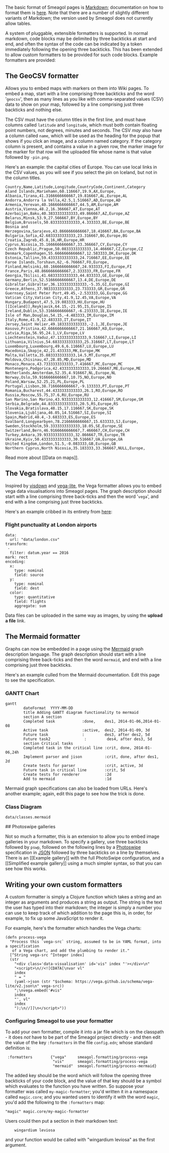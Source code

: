 The basic format of Smeagol pages is [Markdown](https://daringfireball.net/projects/markdown/); documentation on how to format them is [here](https://daringfireball.net/projects/markdown/syntax). Note that there are a number of slightly different variants of Markdown; the version used by Smeagol does not currently allow tables.

A system of pluggable, extensible formatters is supported. In normal markdown, code blocks may be delimited by three backticks at start and end, and often the syntax of the code can be indicated by a token immediately following the opening three backticks. This has been extended to allow custom formatters to be provided for such code blocks. Example formatters are provided:

## The GeoCSV formatter

Allows you to embed maps with markers on them into Wiki pages. To embed a map, start with a line comprising three backticks and the word '`geocsv`', then as many lines as you like with comma-separated values (CSV) data to show on your map, followed by a line comprising just three backticks and nothing else.

The CSV must have the column titles in the first line, and must have columns called `latitude` and `longitude`, which must both contain floating point numbers, not degrees, minutes and seconds. The CSV *may* also have a column called `name`, which will be used as the heading for the popup that shows if you click an image, and a column named category. If the category column is present, and contains a value in a given row, the marker image for the marker for that row will the uploaded file whose name is that value followed by `-pin.png`.

Here's an example: the capital cities of Europe. You can use local links in the CSV values, as you will see if you select the pin on Iceland, but not in the column titles.

```geocsv
Country,Name,Latitude,Longitude,CountryCode,Continent,Category
Aland Islands,Mariehamn,60.116667,19.9,AX,Europe,
Albania,Tirana,41.3166666666667,19.816667,AL,Europe,AL
Andorra,Andorra la Vella,42.5,1.516667,AD,Europe,AD
Armenia,Yerevan,40.1666666666667,44.5,AM,Europe,AM
Austria,Vienna,48.2,16.366667,AT,Europe,AT
Azerbaijan,Baku,40.3833333333333,49.866667,AZ,Europe,AZ
Belarus,Minsk,53.9,27.566667,BY,Europe,BY
Belgium,Brussels,50.8333333333333,4.333333,BE,Europe,BE
Bosnia and Herzegovina,Sarajevo,43.8666666666667,18.416667,BA,Europe,BA
Bulgaria,Sofia,42.6833333333333,23.316667,BG,Europe,BG
Croatia,Zagreb,45.8,16,HR,Europe,HR
Cyprus,Nicosia,35.1666666666667,33.366667,CY,Europe,CY
Czech Republic,Prague,50.0833333333333,14.466667,CZ,Europe,CZ
Denmark,Copenhagen,55.6666666666667,12.583333,DK,Europe,DK
Estonia,Tallinn,59.4333333333333,24.716667,EE,Europe,EE
Faroe Islands,Torshavn,62,-6.766667,FO,Europe,
Finland,Helsinki,60.1666666666667,24.933333,FI,Europe,FI
France,Paris,48.8666666666667,2.333333,FR,Europe,FR
Georgia,Tbilisi,41.6833333333333,44.833333,GE,Europe,GE
Germany,Berlin,52.5166666666667,13.4,DE,Europe,DE
Gibraltar,Gibraltar,36.1333333333333,-5.35,GI,Europe,GI
Greece,Athens,37.9833333333333,23.733333,GR,Europe,GR
Guernsey,Saint Peter Port,49.45,-2.533333,GG,Europe,GG
Vatican City,Vatican City,41.9,12.45,VA,Europe,VA
Hungary,Budapest,47.5,19.083333,HU,Europe,HU
[[Iceland]],Reykjavik,64.15,-21.95,IS,Europe,IS
Ireland,Dublin,53.3166666666667,-6.233333,IE,Europe,IE
Isle of Man,Douglas,54.15,-4.483333,IM,Europe,IM
Italy,Rome,41.9,12.483333,IT,Europe,IT
Jersey,Saint Helier,49.1833333333333,-2.1,JE,Europe,JE
Kosovo,Pristina,42.6666666666667,21.166667,KO,Europe,
Latvia,Riga,56.95,24.1,LV,Europe,LV
Liechtenstein,Vaduz,47.1333333333333,9.516667,LI,Europe,LI
Lithuania,Vilnius,54.6833333333333,25.316667,LT,Europe,LT
Luxembourg,Luxembourg,49.6,6.116667,LU,Europe,LU
Macedonia,Skopje,42,21.433333,MK,Europe,MK
Malta,Valletta,35.8833333333333,14.5,MT,Europe,MT
Moldova,Chisinau,47,28.85,MD,Europe,MD
Monaco,Monaco,43.7333333333333,7.416667,MC,Europe,MC
Montenegro,Podgorica,42.4333333333333,19.266667,ME,Europe,ME
Netherlands,Amsterdam,52.35,4.916667,NL,Europe,NL
Norway,Oslo,59.9166666666667,10.75,NO,Europe,NO
Poland,Warsaw,52.25,21,PL,Europe,PL
Portugal,Lisbon,38.7166666666667,-9.133333,PT,Europe,PT
Romania,Bucharest,44.4333333333333,26.1,RO,Europe,RO
Russia,Moscow,55.75,37.6,RU,Europe,RU
San Marino,San Marino,43.9333333333333,12.416667,SM,Europe,SM
Serbia,Belgrade,44.8333333333333,20.5,RS,Europe,RS
Slovakia,Bratislava,48.15,17.116667,SK,Europe,SK
Slovenia,Ljubljana,46.05,14.516667,SI,Europe,SI
Spain,Madrid,40.4,-3.683333,ES,Europe,ES
Svalbard,Longyearbyen,78.2166666666667,15.633333,SJ,Europe,
Sweden,Stockholm,59.3333333333333,18.05,SE,Europe,SE
Switzerland,Bern,46.9166666666667,7.466667,CH,Europe,CH
Turkey,Ankara,39.9333333333333,32.866667,TR,Europe,TR
Ukraine,Kyiv,50.4333333333333,30.516667,UA,Europe,UA
United Kingdom,London,51.5,-0.083333,GB,Europe,GB
Northern Cyprus,North Nicosia,35.183333,33.366667,NULL,Europe,

```

Read more about [[Data on maps]].

## The Vega formatter

Inspired by [visdown](https://visdown.com/) and [vega-lite](https://vega.github.io/vega-lite/docs/), the Vega formatter allows you to embed vega data visualisations into Smeagol pages. The graph description should start with a line comprising three back-ticks and then the word '`vega`', and end with a line comprising just three backticks.

Here's an example cribbed in its entirety from [here](http://visdown.amitkaps.com/london):

### Flight punctuality at London airports

```vega
data:
  url: "data/london.csv"
transform:
 -
  filter: datum.year == 2016
mark: rect
encoding:
  x:
    type: nominal
    field: source
  y:
    type: nominal
    field: dest
  color:
    type: quantitative
    field: flights
    aggregate: sum
```

Data files can be uploaded in the same way as images, by using the **upload a file** link.

## The Mermaid formatter

Graphs can now be embedded in a page using the [Mermaid](https://mermaid-js.github.io/mermaid/#/) graph description language. The graph description should start with a line comprising three back-ticks and then the word `mermaid`, and end with a line comprising just three backticks.

Here's an example culled from the Mermaid documentation. Edit this page to see the specification.

### GANTT Chart

```mermaid
gantt
        dateFormat  YYYY-MM-DD
        title Adding GANTT diagram functionality to mermaid
        section A section
        Completed task            :done,    des1, 2014-01-06,2014-01-08
        Active task               :active,  des2, 2014-01-09, 3d
        Future task               :         des3, after des2, 5d
        Future task2               :         des4, after des3, 5d
        section Critical tasks
        Completed task in the critical line :crit, done, 2014-01-06,24h
        Implement parser and jison          :crit, done, after des1, 2d
        Create tests for parser             :crit, active, 3d
        Future task in critical line        :crit, 5d
        Create tests for renderer           :2d
        Add to mermaid                      :1d
```

Mermaid graph specifications can also be loaded from URLs. Here's another example; again, edit this page to see how the trick is done.

### Class Diagram

```mermaid
data/classes.mermaid
```

## Photoswipe galleries

Not so much a formatter, this is an extension to allow you to embed image galleries in your markdown. To specify a gallery, use three backticks followed by `pswp`, followed on the following lines by a [Photoswipe](https://photoswipe.com/documentation/getting-started.html) specification in [JSON](https://www.json.org/json-en.html)
followed by three backticks on a line by themselves. There is an [[Example gallery]] with the full PhotoSwipe configuration, and a [[Simplified example gallery]] using a much simpler syntax, so that you can see how this works.

## Writing your own custom formatters

A custom formatter is simply a Clojure function which takes a string and an integer as arguments and produces a string as output. The string is the text the user has typed into their markdown; the integer is simply a number you can use to keep track of which addition to the page this is, in order, for example, to fix up some JavaScript to render it.

For example, here's the formatter which handles the Vega charts:

    (defn process-vega
      "Process this `vega-src` string, assumed to be in YAML format, into a specification
       of a Vega chart, and add the plumbing to render it."
      [^String vega-src ^Integer index]
      (str
        "<div class='data-visualisation' id='vis" index "'></div>\n"
        "<script>\n//<![CDATA[\nvar vl"
        index
        " = "
        (yaml->json (str "$schema: https://vega.github.io/schema/vega-lite/v2.json\n" vega-src))
        ";\nvega.embed('#vis"
        index
        "', vl"
        index
        ");\n//]]\n</script>"))

### Configuring Smeagol to use your formatter

To add your own formatter, compile it into a jar file which is on the classpath - it does *not* have to be part of the Smeagol project directly - and then edit the value of the key `:formatters` in the file `config.edn`; whose standard definition is:

     :formatters        {"vega"     smeagol.formatting/process-vega
                         "vis"      smeagol.formatting/process-vega
                         "mermaid"  smeagol.formatting/process-mermaid}

The added key should be the word which will follow the opening three backticks of your code block, and the value of that key should be a symbol which evaluates to the function you have written. So suppose your formatter was called `my-magic-formatter`; you'd written it in a namespace called `magic.core`; and you wanted users to identify it with the word `magic`, you'd add the following to the `:formatters` map:

    "magic" magic.core/my-magic-formatter

Users could then put a section in their markdown text:

```backticks magic
    wingardium leviosa
```

and your function would be called with "wingardium leviosa" as the first argument.
